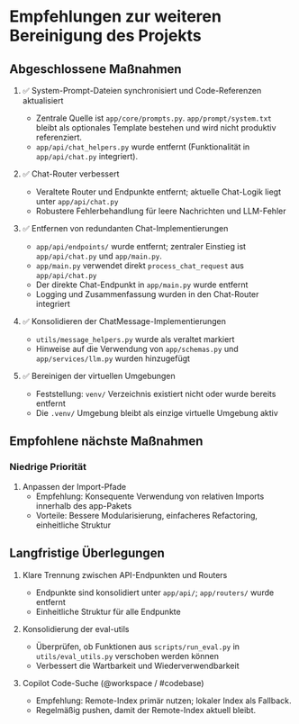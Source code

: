 # Empfehlungen zur weiteren Bereinigung des Projekts

## Abgeschlossene Maßnahmen

1. ✅ System-Prompt-Dateien synchronisiert und Code-Referenzen aktualisiert
   - Zentrale Quelle ist `app/core/prompts.py`. `app/prompt/system.txt` bleibt als optionales Template bestehen und wird nicht produktiv referenziert.
   - `app/api/chat_helpers.py` wurde entfernt (Funktionalität in `app/api/chat.py` integriert).

2. ✅ Chat-Router verbessert
   - Veraltete Router und Endpunkte entfernt; aktuelle Chat-Logik liegt unter `app/api/chat.py`
   - Robustere Fehlerbehandlung für leere Nachrichten und LLM-Fehler

3. ✅ Entfernen von redundanten Chat-Implementierungen
   - `app/api/endpoints/` wurde entfernt; zentraler Einstieg ist `app/api/chat.py` und `app/main.py`.
   - `app/main.py` verwendet direkt `process_chat_request` aus `app/api/chat.py`
   - Der direkte Chat-Endpunkt in `app/main.py` wurde entfernt
   - Logging und Zusammenfassung wurden in den Chat-Router integriert

4. ✅ Konsolidieren der ChatMessage-Implementierungen
   - `utils/message_helpers.py` wurde als veraltet markiert
   - Hinweise auf die Verwendung von `app/schemas.py` und `app/services/llm.py` wurden hinzugefügt

5. ✅ Bereinigen der virtuellen Umgebungen
   - Feststellung: `venv/` Verzeichnis existiert nicht oder wurde bereits entfernt
   - Die `.venv/` Umgebung bleibt als einzige virtuelle Umgebung aktiv

## Empfohlene nächste Maßnahmen

### Niedrige Priorität

1. Anpassen der Import-Pfade
   - Empfehlung: Konsequente Verwendung von relativen Imports innerhalb des app-Pakets
   - Vorteile: Bessere Modularisierung, einfacheres Refactoring, einheitliche Struktur

## Langfristige Überlegungen

1. Klare Trennung zwischen API-Endpunkten und Routers
   - Endpunkte sind konsolidiert unter `app/api/`; `app/routers/` wurde entfernt
   - Einheitliche Struktur für alle Endpunkte

2. Konsolidierung der eval-utils
   - Überprüfen, ob Funktionen aus `scripts/run_eval.py` in `utils/eval_utils.py` verschoben werden können
   - Verbessert die Wartbarkeit und Wiederverwendbarkeit

3. Copilot Code-Suche (@workspace / #codebase)
   - Empfehlung: Remote-Index primär nutzen; lokaler Index als Fallback.
   - Regelmäßig pushen, damit der Remote-Index aktuell bleibt.
